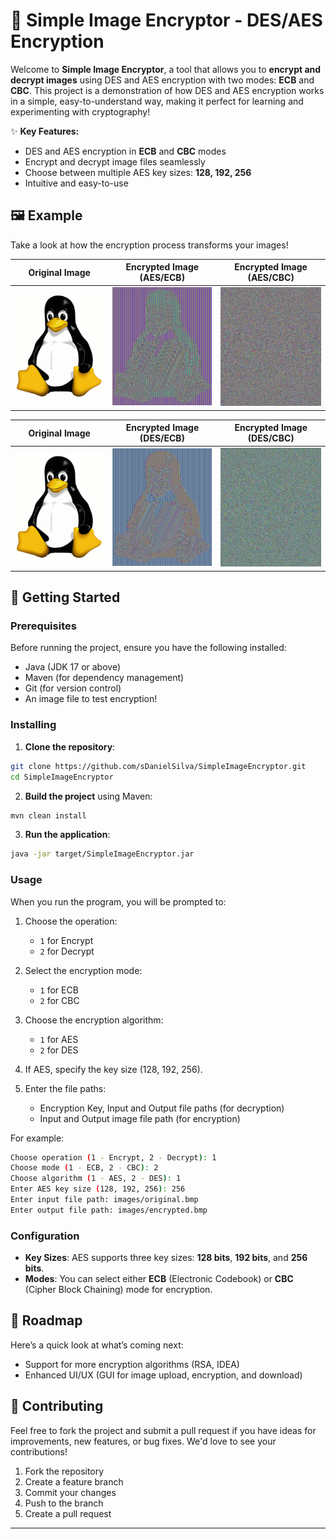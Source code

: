 # 🔐 Simple Image Encryptor - DES/AES Encryption

Welcome to **Simple Image Encryptor**, a tool that allows you to **encrypt and decrypt images** using DES and AES encryption with two modes: **ECB** and **CBC**. This project is a demonstration of how DES and AES encryption works in a simple, easy-to-understand way, making it perfect for learning and experimenting with cryptography!

✨ **Key Features:**
- DES and AES encryption in **ECB** and **CBC** modes
- Encrypt and decrypt image files seamlessly
- Choose between multiple AES key sizes: **128, 192, 256**
- Intuitive and easy-to-use

## 🖼️ Example

Take a look at how the encryption process transforms your images!

| **Original Image**                | **Encrypted Image (AES/ECB)**      | **Encrypted Image (AES/CBC)**     |
|-----------------------------------|-------------------------------------|------------------------------------|
| ![Original Image](images/original.bmp) | ![Encrypted Image ECB](images/encryptedECB.bmp) | ![Encrypted Image CBC](images/encryptedCBC.bmp) |

| **Original Image**                | **Encrypted Image (DES/ECB)**      | **Encrypted Image (DES/CBC)**     |
|-----------------------------------|-------------------------------------|------------------------------------|
| ![Original Image](images/original.bmp) | ![Encrypted Image ECB](images/ECBDES.bmp) | ![Encrypted Image CBC](images/CBCDES.bmp) |


## 🚀 Getting Started

### Prerequisites

Before running the project, ensure you have the following installed:

- Java (JDK 17 or above)
- Maven (for dependency management)
- Git (for version control)
- An image file to test encryption!

### Installing

1. **Clone the repository**:

```bash
git clone https://github.com/sDanielSilva/SimpleImageEncryptor.git
cd SimpleImageEncryptor
```

2. **Build the project** using Maven:

```bash
mvn clean install
```

3. **Run the application**:

```bash
java -jar target/SimpleImageEncryptor.jar
```

### Usage

When you run the program, you will be prompted to:

1. Choose the operation:
   - `1` for Encrypt
   - `2` for Decrypt

2. Select the encryption mode:
   - `1` for ECB
   - `2` for CBC

3. Choose the encryption algorithm:
   - `1` for AES
   - `2` for DES

4. If AES, specify the key size (128, 192, 256).
5. Enter the file paths:
   - Encryption Key, Input and Output file paths (for decryption)
   - Input and Output image file path (for encryption)

For example:

```bash
Choose operation (1 - Encrypt, 2 - Decrypt): 1
Choose mode (1 - ECB, 2 - CBC): 2
Choose algorithm (1 - AES, 2 - DES): 1
Enter AES key size (128, 192, 256): 256
Enter input file path: images/original.bmp
Enter output file path: images/encrypted.bmp
```

### Configuration

- **Key Sizes**: AES supports three key sizes: **128 bits**, **192 bits**, and **256 bits**.
- **Modes**: You can select either **ECB** (Electronic Codebook) or **CBC** (Cipher Block Chaining) mode for encryption.

## 🎯 Roadmap

Here’s a quick look at what’s coming next:

- Support for more encryption algorithms (RSA, IDEA)
- Enhanced UI/UX (GUI for image upload, encryption, and download)

## 🤝 Contributing

Feel free to fork the project and submit a pull request if you have ideas for improvements, new features, or bug fixes. We'd love to see your contributions!

1. Fork the repository
2. Create a feature branch
3. Commit your changes
4. Push to the branch
5. Create a pull request


---

